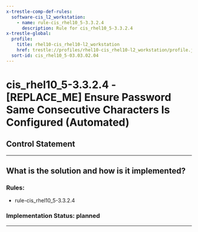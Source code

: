 ```yaml
---
x-trestle-comp-def-rules:
  software-cis_l2_workstation:
    - name: rule-cis_rhel10_5-3.3.2.4
      description: Rule for cis_rhel10_5-3.3.2.4
x-trestle-global:
  profile:
    title: rhel10-cis_rhel10-l2_workstation
    href: trestle://profiles/rhel10-cis_rhel10-l2_workstation/profile.json
  sort-id: cis_rhel10_5-03.03.02.04
---
```


# cis_rhel10_5-3.3.2.4 - \[REPLACE_ME\] Ensure Password Same Consecutive Characters Is Configured (Automated)

## Control Statement

______________________________________________________________________

## What is the solution and how is it implemented?

<!-- For implementation status enter one of: implemented, partial, planned, alternative, not-applicable -->

<!-- Note that the list of rules under ### Rules: is read-only and changes will not be captured after assembly to JSON -->

<!-- Add control implementation description here for control: cis_rhel10_5-3.3.2.4 -->

### Rules:

  - rule-cis_rhel10_5-3.3.2.4

### Implementation Status: planned

______________________________________________________________________
